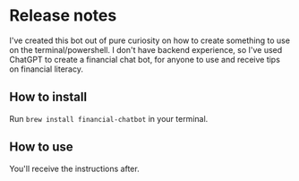 # Release notes
I've created this bot out of pure curiosity on how to create something to use on the terminal/powershell. 
I don't have backend experience, so I've used ChatGPT to create a financial chat bot, for anyone to use and receive tips on financial literacy.


## How to install
Run `brew install financial-chatbot` in your terminal.

## How to use
You'll receive the instructions after.
